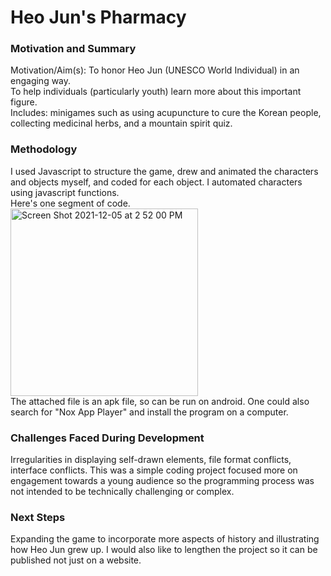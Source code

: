 # Heo Jun's Pharmacy
### Motivation and Summary
Motivation/Aim(s): To honor Heo Jun (UNESCO World Individual) in an engaging way.<br />
To help individuals (particularly youth) learn more about this important figure.<br />
Includes: minigames such as using acupuncture to cure the Korean people, collecting medicinal herbs, and a mountain spirit quiz.<br />

### Methodology
I used Javascript to structure the game, drew and animated the characters and objects myself, and coded for each object. I automated characters using javascript functions.
<br />
Here's one segment of code.
<br />
<img width="300" alt="Screen Shot 2021-12-05 at 2 52 00 PM" src="https://user-images.githubusercontent.com/88376943/144735692-fd500de3-0708-4312-b883-d369fa777664.png">
<br />
The attached file is an apk file, so can be run on android. 
One could also search for "Nox App Player" and install the program on a computer.

### Challenges Faced During Development
Irregularities in displaying self-drawn elements, file format conflicts, interface conflicts. This was a simple coding project focused more on engagement towards a young audience so the programming process was not intended to be technically challenging or complex.

### Next Steps
Expanding the game to incorporate more aspects of history and illustrating how Heo Jun grew up. I would also like to lengthen the project so it can be published not just on a website.
